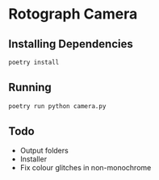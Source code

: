 # Rotograph Camera


## Installing Dependencies

```sh
poetry install
```

## Running

```sh
poetry run python camera.py
```

## Todo

- Output folders
- Installer
- Fix colour glitches in non-monochrome
